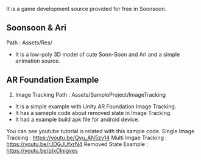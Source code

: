It is a game development source provided for free in Soonsoon.


Soonsoon & Ari
--------------
Path : Assets/Res/
- It is a low-poly 3D model of cute Soon-Soon and Ari and a simple animation source.

AR Foundation Example
---------------------

1) Image Tracking
Path : Assets/SampleProject/ImageTracking
- It is a simple example with Unity AR Foundation Image Tracking.
- It has a sameple code about removed state in Image Tracking.
- It had a example build apk file for android device.

You can see youtube tutorial is related with this sample code.
Single Image Tracking : https://youtu.be/Qyu_AN5zv14
Multi Imgae Tracking : https://youtu.be/rJDGJUfxrN4
Removed State Example : https://youtu.be/qIxClnigves
